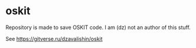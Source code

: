 # oskit
Repository is made to save OSKIT code.
I am (dz) not an author of this stuff.

See https://gitverse.ru/dzavalishin/oskit
